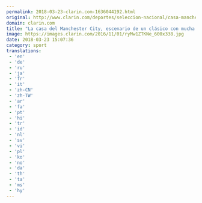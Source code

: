 ```yaml
---
permalink: 2018-03-23-clarin.com-1636044192.html
original: http://www.clarin.com/deportes/seleccion-nacional/casa-manchester-city-escenario-clasico-mucha-historia_0_H1DVsSG9z.html
domain: clarin.com
title: "La casa del Manchester City, escenario de un clásico con mucha historia"
image: https://images.clarin.com/2016/11/01/ryMw1ZTKNe_600x338.jpg
date: 2018-03-23 15:07:36
category: sport
translations: 
 - 'en'
 - 'de'
 - 'ru'
 - 'ja'
 - 'fr'
 - 'it'
 - 'zh-CN'
 - 'zh-TW'
 - 'ar'
 - 'fa'
 - 'pt'
 - 'hi'
 - 'tr'
 - 'id'
 - 'nl'
 - 'sv'
 - 'vi'
 - 'pl'
 - 'ko'
 - 'no'
 - 'da'
 - 'th'
 - 'ta'
 - 'ms'
 - 'hy'
---
```


